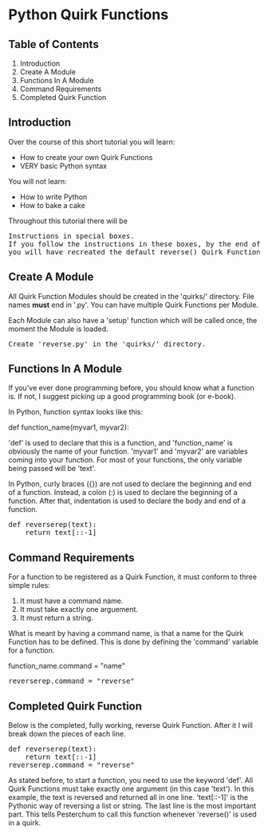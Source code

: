 Python Quirk Functions
===============

Table of Contents
-----------------
1. Introduction
2. Create A Module
3. Functions In A Module
4. Command Requirements
5. Completed Quirk Function

Introduction
---------------
Over the course of this short tutorial you will learn:

* How to create your own Quirk Functions
* VERY basic Python syntax

You will not learn:

* How to write Python
* How to bake a cake

Throughout this tutorial there will be
<pre>
Instructions in special boxes.
If you follow the instructions in these boxes, by the end of this tutorial
you will have recreated the default reverse() Quirk Function.
</pre>

Create A Module
-------------------
All Quirk Function Modules should be created in the 'quirks/' directory. File names <b>must</b> end in '.py'.
You can have multiple Quirk Functions per Module.

Each Module can also have a 'setup' function which will be called once, the moment the Module is loaded.

<pre>
Create 'reverse.py' in the 'quirks/' directory.
</pre>

Functions In A Module
--------------------------
If you've ever done programming before, you should know what a function is. If not, I suggest picking up a good programming book (or e-book).

In Python, function syntax looks like this:

def function_name(myvar1, myvar2):

'def' is used to declare that this is a function, and 'function_name' is obviously the name of your function.
'myvar1' and 'myvar2' are variables coming into your function. For most of your functions, the only variable being passed will be 'text'.

In Python, curly braces ({}) are not used to declare the beginning and end of a function. Instead, a colon (:) is used to declare the beginning of a function. After that, indentation is used to declare the body and end of a function.

<pre>
def reverserep(text):
    return text[::-1]
</pre>

Command Requirements
------------------------
For a function to be registered as a Quirk Function, it must conform to three simple rules:

1.  It must have a command name.
2.  It must take exactly one arguement.
3.  It must return a string.

What is meant by having a command name, is that a name for the Quirk Function has to be defined. This is done by defining the 'command' variable for a function.

function_name.command = "name"

<pre>
reverserep.command = "reverse"
</pre>

Completed Quirk Function
---------------------------
Below is the completed, fully working, reverse Quirk Function. After it I will break down the pieces of each line.
<pre>
def reverserep(text):
    return text[::-1]
reverserep.command = "reverse"
</pre>

As stated before, to start a function, you need to use the keyword 'def'. All Quirk Functions must take exactly one argument (in this case 'text').
In this example, the text is reversed and returned all in one line. 'text[::-1]' is the Pythonic way of reversing a list or string.
The last line is the most important part. This tells Pesterchum to call this function whenever 'reverse()' is used in a quirk.
